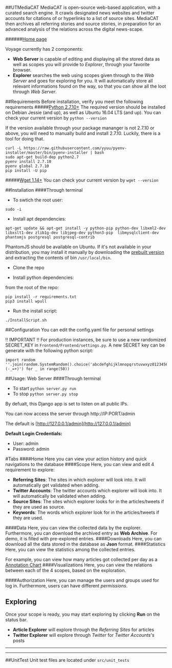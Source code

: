 ##UTMediaCAT 
MediaCAT is open-source web-based application, with a curated search engine. It crawls designated news websites and twitter accounts for citations of or hyperlinks to a list of source sites. MediaCAT then archives all referring stories and source stories, in preparation for an advanced analysis of the relations across the digital news-scape.

######[Home page](https://mediacat.utsc.utoronto.ca/)

Voyage currently has 2 components:
* __Web Server__ is capable of editing and displaying all the stored data as well as scopes you will provide to _Explorer_, through your favorite browser. 
* __Explorer__ searches the web using scopes given through to the _Web Server_ and goes for exploring for you. It will automatically store all relevant informations found on the way, so that you can show all the loot through _Web Server_.

##Requirements
Before installation, verify you meet the following requirements
#####[Python 2.7.10+](https://www.python.org/downloads/release/python-2710/)
The required version should be installed on Debian Jessie (and up), as well as Ubuntu 16.04 LTS (and up). You can check your current version by `python --version`

If the version available through your package mananger is not 2.7.10 or above, you will need to manually build and install 2.7.10. Luckily, there is a tool for doing that.

	curl -L https://raw.githubusercontent.com/yyuu/pyenv-installer/master/bin/pyenv-installer | bash
	sudo apt-get build-dep python2.7
	pyenv install 2.7.10
	pyenv global 2.7.10
	pip install -U pip

#####[Wget 1.14+](http://www.gnu.org/software/wget/)
You can check your current version by `wget --version`

##Installation
####Through terminal
* To swtich the root user: 
```
sudo -i
```
* Install apt dependencies: 
```
apt-get update && apt-get install -y python-pip python-dev libxml2-dev libxslt1-dev zlib1g-dev libjpeg-dev python3-pip  libmysqlclient-dev phantomjs postgresql postgresql-contrib
```
PhantomJS should be available on Ubuntu. If it's not available in your distribution, you may install it manually by downloading the [prebuilt version](http://phantomjs.org/download.html) and extracting the contents of bin `/usr/local/bin`.

* Clone the repo

* Install python dependencies:

from the root of the repo:
```
pip install -r requirements.txt
pip3 install wpull
```

* Run the install script:
```
./InstallScript.sh
```


##Configuration
You can edit the config.yaml file for personal settings

:bangbang: IMPORTANT :bangbang: For production instances, be sure to use a new randomized SECRET_KEY in `Frontend/Frontend/settings.py`. A new SECRET key can be generate with the following python script:
```
import random
''.join(random.SystemRandom().choice('abcdefghijklmnopqrstuvwxyz0123456789!@#$%^&*(-_=+)') for _ in range(50))
```

##Usage: Web Server
####Through terminal
* To start `python server.py run`
* To stop `python server.py stop`

By defualt, this Django app is set to listen on all public IPs.

You can now access the server through http://IP:PORT/admin

The default is [http://127.0.0.1/admin](http://127.0.0.1/admin)


__Default Login Credentials:__
* User: admin
* Password: admin

#Tabs
####Home
Here you can view your action history and quick navigations to the database
####Scope
Here, you can view and edit 4 requirement to explore:
* __Referring Sites__: The sites in which explorer will look into. It will automatically get validated when adding.
* __Twitter Accounts__: The twitter accounts which explorer will look into. It will automatically be validated when adding.
* __Source Sites__: The sites which explorer looks for in the articles/tweets if they are used as source.
* __Keywords__: The words which explorer look for in the articles/tweets if they are used.

####Data
Here, you can view the collected data by the explorer. Furthermore, you can download the archived entry as __Web Archive__.
For demo, it is filled with pre-explored entries.
####Downloads
Here, you can download all the data stored in the database as __Json__ format.
####Statistics
Here, you can view the statistics among the collected entries.

For example, you can view how many articles got collected per day as a [Annotation Chart](https://developers.google.com/chart/interactive/docs/gallery/annotationchart)
####Visualizations
Here, you can view the relations between each of the 4 scopes, based on the exploration.

####Authorization
Here, you can manage the users and groups used for log in.
Furthermore, users can have different _permissions_.

## Exploring
Once your scope is ready, you may start exploring by clicking __Run__ on the status bar.
* __Article Explorer__ will explore through the _Referring Sites_ for articles
* __Twitter Explorer__ will explore through _Twitter_ for _Twitter Accounts's_ posts

___
___

##UnitTest
Unit test files are located under `src/unit_tests`
